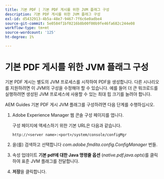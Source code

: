 ```yaml
---
title: 기본 PDF | 기본 PDF 게시를 위한 JVM 플래그 구성
description: 기본 PDF 게시를 위한 JVM 플래그 구성
exl-id: d5432913-4b5a-48e7-9467-7f6c6e0adbe4
source-git-commit: 5e0584f1bf0216b8b00f00b9fe46fa682c244e08
workflow-type: tm+mt
source-wordcount: '125'
ht-degree: 1%

---
```


# 기본 PDF 게시를 위한 JVM 플래그 구성

기본 PDF 게시는 별도의 JVM 프로세스를 시작하여 PDF을 생성합니다. 다른 시나리오를 지원하려면 이 JVM의 구성을 수정해야 할 수 있습니다. 예를 들어 더 큰 워크로드를 실행하려면 생성된 JVM 프로세스에 사용할 수 있는 최대 힙 크기를 늘려야 합니다.

AEM Guides 기본 PDF 게시 JVM 플래그를 구성하려면 다음 단계를 수행하십시오.

1. Adobe Experience Manager 웹 콘솔 구성 페이지를 엽니다.

   구성 페이지에 액세스하기 위한 기본 URL은 다음과 같습니다.

   ```http
   http://<server name>:<port>/system/console/configMgr
   ```

1. 을(를) 검색하고 선택합니다 *com.adobe.fmdita.config.ConfigManager* 번들.

1. 속성 업데이트 **기본 pdf에 대한 Java 명령줄 옵션** (*native.pdf.java.opts*)를 클릭하여 표준 JVM 플래그를 전달합니다.



1. **저장**&#x200B;을 클릭합니다.
